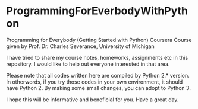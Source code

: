 # ProgrammingForEverbodyWithPython
Programming for Everybody (Getting Started with Python) Coursera Course given by Prof. Dr. Charles Severance, University of Michigan

I have tried to share my course notes, homeworks, assignments etc in this repository. I would like to help out everyone interested in that area.

Please note that all codes written here are compiled by Python 2.* version. In otherwords, if you try those codes in your own environment, it should have Python 2. By making some small changes, you can adopt to Python 3.

I hope this will be informative and beneficial for you.
Have a great day.


